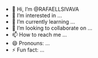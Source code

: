 - 👋 Hi, I’m @RAFAELLSIVAVA
- 👀 I’m interested in ...
- 🌱 I’m currently learning ...
- 💞️ I’m looking to collaborate on ...
- 📫 How to reach me ...
- 😄 Pronouns: ...
- ⚡ Fun fact: ...

<!---
RAFAELLSIVAVA/RAFAELLSIVAVA is a ✨ special ✨ repository because its `README.md` (this file) appears on your GitHub profile.
You can click the Preview link to take a look at your changes.
--->
